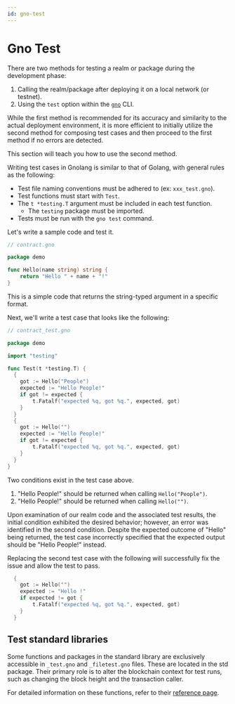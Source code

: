 ```yaml
---
id: gno-test
---
```


# Gno Test

There are two methods for testing a realm or package during the development phase:

1. Calling the realm/package after deploying it on a local network (or testnet).
2. Using the `test` option within the [`gno`](./gno-tooling/cli/gno.md) CLI.

While the first method is recommended for its accuracy and similarity to the actual deployment environment, it is more efficient to initially utilize the second method for composing test cases and then proceed to the first method if no errors are detected.

This section will teach you how to use the second method.

Writing test cases in Gnolang is similar to that of Golang, with general rules as the following:

* Test file naming conventions must be adhered to (ex: `xxx_test.gno`).
* Test functions must start with `Test`.
* The `t *testing.T` argument must be included in each test function.
  * The `testing` package must be imported.
* Tests must be run with the `gno test` command.

Let's write a sample code and test it.

```go
// contract.gno

package demo

func Hello(name string) string {
	return "Hello " + name + "!"
}
```

This is a simple code that returns the string-typed argument in a specific format.

Next, we'll write a test case that looks like the following:

```go
// contract_test.gno

package demo

import "testing"

func Test(t *testing.T) {
  {
  	got := Hello("People")
  	expected := "Hello People!"
  	if got != expected {
  		t.Fatalf("expected %q, got %q.", expected, got)
  	}
  }
  {
  	got := Hello("")
  	expected := "Hello People!"
  	if got != expected {
  		t.Fatalf("expected %q, got %q.", expected, got)
  	}
  }
}
```

Two conditions exist in the test case above.

1. "Hello People!" should be returned when calling `Hello("People")`.
2. "Hello People!" should be returned when calling `Hello("")`.

Upon examination of our realm code and the associated test results, the initial condition exhibited the desired behavior; however, an error was identified in the second condition. Despite the expected outcome of "Hello" being returned, the test case incorrectly specified that the expected output should be "Hello People!" instead.

Replacing the second test case with the following will successfully fix the issue and allow the test to pass.

```go
  {
  	got := Hello("")
  	expected := "Hello !"
  	if expected != got {
  		t.Fatalf("expected %q, got %q.", expected, got)
  	}
  }
```

## Test standard libraries

Some functions and packages in the standard library are exclusively accessible 
in `_test.gno` and `_filetest.gno` files. These are located in the std package. Their primary role
is to alter the blockchain context for test runs, such as changing the block height and the transaction caller.

For detailed information on these functions, refer to their [reference page](../reference/standard-library/std/testing.md).
